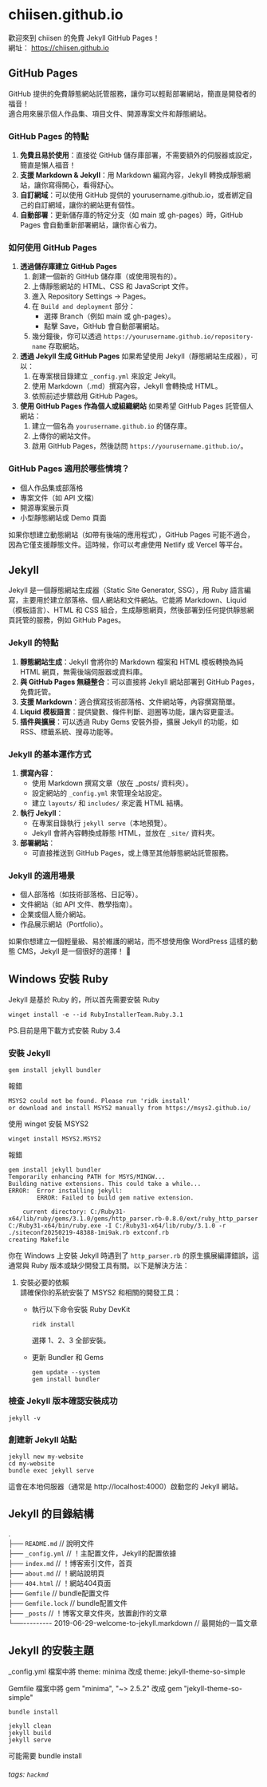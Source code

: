 # chiisen.github.io  
歡迎來到 chiisen 的免費 Jekyll GitHub Pages！  
網址： https://chiisen.github.io  

## GitHub Pages 
GitHub 提供的免費靜態網站託管服務，讓你可以輕鬆部署網站，簡直是開發者的福音！  
適合用來展示個人作品集、項目文件、開源專案文件和靜態網站。  

### GitHub Pages 的特點
1. **免費且易於使用**：直接從 GitHub 儲存庫部署，不需要額外的伺服器或設定，簡直是懶人福音！
2. **支援 Markdown & Jekyll**：用 Markdown 編寫內容，Jekyll 轉換成靜態網站，讓你寫得開心，看得舒心。
3. **自訂網域**：可以使用 GitHub 提供的 yourusername.github.io，或者綁定自己的自訂網域，讓你的網站更有個性。
4. **自動部署**：更新儲存庫的特定分支（如 main 或 gh-pages）時，GitHub Pages 會自動重新部署網站，讓你省心省力。

### 如何使用 GitHub Pages
1. **透過儲存庫建立 GitHub Pages**
    1. 創建一個新的 GitHub 儲存庫（或使用現有的）。
    2. 上傳靜態網站的 HTML、CSS 和 JavaScript 文件。
    3. 進入 Repository Settings → Pages。
    4. 在 `Build and deployment` 部分：
        * 選擇 Branch（例如 main 或 gh-pages）。
        * 點擊 Save，GitHub 會自動部署網站。
    5. 幾分鐘後，你可以透過 `https://yourusername.github.io/repository-name` 存取網站。
2. **透過 Jekyll 生成 GitHub Pages**
    如果希望使用 Jekyll（靜態網站生成器），可以：
    1. 在專案根目錄建立 `_config.yml` 來設定 Jekyll。
    2. 使用 Markdown（.md）撰寫內容，Jekyll 會轉換成 HTML。
    3. 依照前述步驟啟用 GitHub Pages。
3. **使用 GitHub Pages 作為個人或組織網站**
    如果希望 GitHub Pages 託管個人網站：
    1. 建立一個名為 `yourusername.github.io` 的儲存庫。
    2. 上傳你的網站文件。
    3. 啟用 GitHub Pages，然後訪問 `https://yourusername.github.io/`。

### GitHub Pages 適用於哪些情境？
* 個人作品集或部落格
* 專案文件（如 API 文檔）
* 開源專案展示頁
* 小型靜態網站或 Demo 頁面

如果你想建立動態網站（如帶有後端的應用程式），GitHub Pages 可能不適合，因為它僅支援靜態文件。這時候，你可以考慮使用 Netlify 或 Vercel 等平台。

## Jekyll
Jekyll 是一個靜態網站生成器（Static Site Generator, SSG），用 Ruby 語言編寫，主要用於建立部落格、個人網站和文件網站。它能將 Markdown、Liquid（模板語言）、HTML 和 CSS 組合，生成靜態網頁，然後部署到任何提供靜態網頁託管的服務，例如 GitHub Pages。

### Jekyll 的特點
1. **靜態網站生成**：Jekyll 會將你的 Markdown 檔案和 HTML 模板轉換為純 HTML 網頁，無需後端伺服器或資料庫。
2. **與 GitHub Pages 無縫整合**：可以直接將 Jekyll 網站部署到 GitHub Pages，免費託管。
3. **支援 Markdown**：適合撰寫技術部落格、文件網站等，內容撰寫簡單。
4. **Liquid 模板語言**：提供變數、條件判斷、迴圈等功能，讓內容更靈活。
5. **插件與擴展**：可以透過 Ruby Gems 安裝外掛，擴展 Jekyll 的功能，如 RSS、標籤系統、搜尋功能等。

### Jekyll 的基本運作方式
1. **撰寫內容**：
    * 使用 Markdown 撰寫文章（放在 _posts/ 資料夾）。
    * 設定網站的 `_config.yml` 來管理全站設定。
    * 建立 `layouts/` 和 `includes/` 來定義 HTML 結構。
2. **執行 Jekyll**：
    * 在專案目錄執行 `jekyll serve`（本地預覽）。
    * Jekyll 會將內容轉換成靜態 HTML，並放在 `_site/` 資料夾。
3. **部署網站**：
    * 可直接推送到 GitHub Pages，或上傳至其他靜態網站託管服務。

### Jekyll 的適用場景
* 個人部落格（如技術部落格、日記等）。
* 文件網站（如 API 文件、教學指南）。
* 企業或個人簡介網站。
* 作品展示網站（Portfolio）。

如果你想建立一個輕量級、易於維護的網站，而不想使用像 WordPress 這樣的動態 CMS，Jekyll 是一個很好的選擇！ 🚀

## Windows 安裝 Ruby
Jekyll 是基於 Ruby 的，所以首先需要安裝 Ruby
```shell
winget install -e --id RubyInstallerTeam.Ruby.3.1
```
PS.目前是用下載方式安裝 Ruby 3.4

### 安裝 Jekyll
```shell
gem install jekyll bundler
```
報錯
```shell
MSYS2 could not be found. Please run 'ridk install'
or download and install MSYS2 manually from https://msys2.github.io/
```
使用 winget 安裝 MSYS2
```shell
winget install MSYS2.MSYS2
```
報錯
```shell
gem install jekyll bundler
Temporarily enhancing PATH for MSYS/MINGW...
Building native extensions. This could take a while...
ERROR:  Error installing jekyll:
        ERROR: Failed to build gem native extension.

    current directory: C:/Ruby31-x64/lib/ruby/gems/3.1.0/gems/http_parser.rb-0.8.0/ext/ruby_http_parser
C:/Ruby31-x64/bin/ruby.exe -I C:/Ruby31-x64/lib/ruby/3.1.0 -r ./siteconf20250219-48388-1mi9ak.rb extconf.rb
creating Makefile
```
你在 Windows 上安裝 Jekyll 時遇到了 `http_parser.rb` 的原生擴展編譯錯誤，這通常與 Ruby 版本或缺少開發工具有關。以下是解決方法：
1. 安裝必要的依賴  
請確保你的系統安裝了 MSYS2 和相關的開發工具：

    * 執行以下命令安裝 Ruby DevKit
        ```shell
        ridk install
        ```
        選擇 1、2、3 全部安裝。  

    *  更新 Bundler 和 Gems
        ```shell
        gem update --system
        gem install bundler
        ```

### 檢查 Jekyll 版本確認安裝成功
```shell
jekyll -v
```

### 創建新 Jekyll 站點
```shell
jekyll new my-website
cd my-website
bundle exec jekyll serve
```
這會在本地伺服器（通常是 http://localhost:4000）啟動您的 Jekyll 網站。

## Jekyll 的目錄結構

.  
├── `README.md` // 說明文件  
├── `_config.yml` // ！主配置文件，Jekyll的配置依據  
├── `index.md` // ！博客索引文件，首頁  
├── `about.md` // ！網站說明頁  
├── `404.html` // ！網站404頁面  
├── `Gemfile` // bundle配置文件  
├── `Gemfile.lock` // bundle配置文件  
├── `_posts` // ！博客文章文件夾，放置創作的文章  
└──--------- 2019-06-29-welcome-to-jekyll.markdown // 最開始的一篇文章  

## Jekyll 的安裝主題
_config.yml 檔案中將
 theme: minima 改成 theme: jekyll-theme-so-simple  

Gemfile 檔案中將 gem "minima", "~> 2.5.2" 改成 gem "jekyll-theme-so-simple"

```shell
bundle install

jekyll clean
jekyll build
jekyll serve
```
可能需要 bundle install

###### tags: `hackmd`
